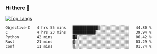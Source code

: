 ### Hi there 👋

<!--
**3Xpl0it3r/3Xpl0it3r** is a ✨ _special_ ✨ repository because its `README.md` (this file) appears on your GitHub profile.

Here are some ideas to get you started:

- 🔭 I’m currently working on ...
- 🌱 I’m currently learning ...
- 👯 I’m looking to collaborate on ...
- 🤔 I’m looking for help with ...
- 💬 Ask me about ...
- 📫 How to reach me: ...
- 😄 Pronouns: ...
- ⚡ Fun fact: ...
-->


[![Top Langs](https://github-readme-stats.vercel.app/api/top-langs/?username=3Xpl0it3r&layout=compact)](https://github.com/3Xpl0it3r/3Xpl0it3r)

<!--START_SECTION:waka-->

```txt
Objective-C   4 hrs 55 mins   ███████████▒░░░░░░░░░░░░░   44.80 %
C             4 hrs 23 mins   ██████████░░░░░░░░░░░░░░░   39.94 %
Python        42 mins         █▓░░░░░░░░░░░░░░░░░░░░░░░   06.42 %
Rust          21 mins         ▓░░░░░░░░░░░░░░░░░░░░░░░░   03.29 %
conf          11 mins         ▒░░░░░░░░░░░░░░░░░░░░░░░░   01.74 %
```

<!--END_SECTION:waka-->
